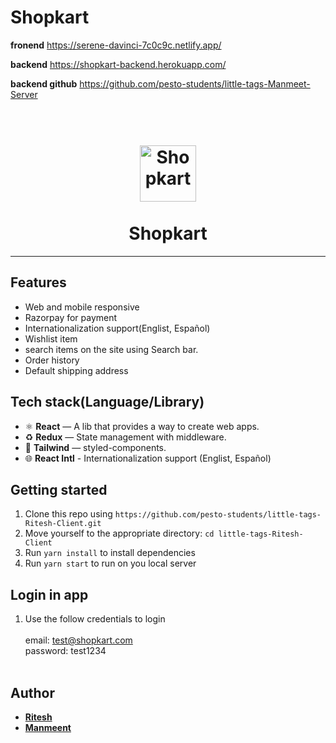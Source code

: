 # Shopkart 
**fronend** https://serene-davinci-7c0c9c.netlify.app/

**backend** https://shopkart-backend.herokuapp.com/

**backend github** https://github.com/pesto-students/little-tags-Manmeet-Server

<h1 align="center">
<br>
  <img src="https://tailwindui.com/img/logos/workflow-mark-indigo-500.svg" alt="Shopkart" width="90">
<br>
<br>
Shopkart
</h1>


<hr />

## Features
- Web and mobile responsive
- Razorpay for payment
- Internationalization support(Englist, Español)
- Wishlist item
- search items on the site using Search bar.
- Order history
- Default shipping address
## Tech stack(Language/Library)

- ⚛️ **React** — A lib that provides a way to create web apps.
- ♻ **Redux** — State management with middleware.
- 💅 **Tailwind** — styled-components.
- 🌐 **React Intl** - Internationalization support (Englist, Español)

## Getting started

1. Clone this repo using `https://github.com/pesto-students/little-tags-Ritesh-Client.git`
2. Move yourself to the appropriate directory: `cd little-tags-Ritesh-Client`<br />
3. Run `yarn install` to install dependencies<br />
4. Run `yarn start` to run on you local server


## Login in app

1. Use the follow credentials to login<br/><br/>
   email: test@shopkart.com<br/>
   password: test1234 <br/><br/>


## Author

- [**Ritesh**](https://www.linkedin.com/in/ritesh-kumar-sinha-897735101/)
- [**Manmeent**](https://www.linkedin.com/in/manmeet-singh-parmar-9733a511b/)
